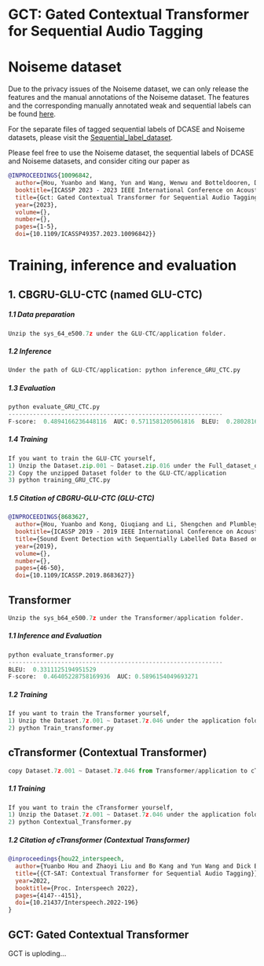 # GCT: Gated Contextual Transformer for Sequential Audio Tagging
 
# Noiseme dataset

Due to the privacy issues of the Noiseme dataset, we can only release the features and the manual annotations of the Noiseme dataset. The features and the corresponding manually annotated weak and sequential labels can be found <a href="https://github.com/Yuanbo2020/GCT/tree/main/Full_dataset_of_Noiseme" 
target="https://github.com/Yuanbo2020/GCT/tree/main/Full_dataset_of_Noiseme">here</a>.

For the separate files of tagged sequential labels of DCASE and Noiseme datasets, please visit the <a href="https://github.com/Yuanbo2020/GCT/tree/main/Sequential_label_dataset" 
target="https://github.com/Yuanbo2020/GCT/tree/main/Sequential_label_dataset">Sequential_label_dataset</a>.

Please feel free to use the Noiseme dataset, the sequential labels of DCASE and Noiseme datasets, and consider citing our paper as

```bibtex
@INPROCEEDINGS{10096842,
  author={Hou, Yuanbo and Wang, Yun and Wang, Wenwu and Botteldooren, Dick},
  booktitle={ICASSP 2023 - 2023 IEEE International Conference on Acoustics, Speech and Signal Processing (ICASSP)}, 
  title={Gct: Gated Contextual Transformer for Sequential Audio Tagging}, 
  year={2023},
  volume={},
  number={},
  pages={1-5},
  doi={10.1109/ICASSP49357.2023.10096842}}
```


# Training, inference and evaluation

## 1. CBGRU-GLU-CTC (named GLU-CTC)

##### 1.1 Data preparation

```python
Unzip the sys_64_e500.7z under the GLU-CTC/application folder.
```
##### 1.2 Inference 
```python
Under the path of GLU-CTC/application: python inference_GRU_CTC.py
```
##### 1.3 Evaluation
```python
python evaluate_GRU_CTC.py
-------------------------------------------------------------
F-score:  0.4894166236448116  AUC: 0.5711581205061816  BLEU:  0.28028168048735863
```
##### 1.4 Training
```python
If you want to train the GLU-CTC yourself, 
1) Unzip the Dataset.zip.001 ~ Dataset.zip.016 under the Full_dataset_of_Noiseme folder
2) Copy the unzipped Dataset folder to the GLU-CTC/application
3) python training_GRU_CTC.py
```
##### 1.5 Citation of CBGRU-GLU-CTC (GLU-CTC)

```bibtex
@INPROCEEDINGS{8683627,
  author={Hou, Yuanbo and Kong, Qiuqiang and Li, Shengchen and Plumbley, Mark D.},
  booktitle={ICASSP 2019 - 2019 IEEE International Conference on Acoustics, Speech and Signal Processing (ICASSP)}, 
  title={Sound Event Detection with Sequentially Labelled Data Based on Connectionist Temporal Classification and Unsupervised Clustering}, 
  year={2019},
  volume={},
  number={},
  pages={46-50},
  doi={10.1109/ICASSP.2019.8683627}}
```

## Transformer
```python
Unzip the sys_b64_e500.7z under the Transformer/application folder.
```

##### 1.1 Inference and Evaluation
```python
python evaluate_transformer.py
-------------------------------------------------------------
BLEU:  0.3311125194951529
F-score:  0.46405228758169936  AUC: 0.5896154049693271
```

##### 1.2 Training
```python
If you want to train the Transformer yourself, 
1) Unzip the Dataset.7z.001 ~ Dataset.7z.046 under the application folder
2) python Train_transformer.py
```

## cTransformer (Contextual Transformer)
```python
copy Dataset.7z.001 ~ Dataset.7z.046 from Transformer/application to cTransformer/application 
```

##### 1.1 Training
```python
If you want to train the cTransformer yourself, 
1) Unzip the Dataset.7z.001 ~ Dataset.7z.046 under the application folder
2) python Contextual_Transformer.py
```

##### 1.2 Citation of cTransformer (Contextual Transformer)

```bibtex
@inproceedings{hou22_interspeech,
  author={Yuanbo Hou and Zhaoyi Liu and Bo Kang and Yun Wang and Dick Botteldooren},
  title={{CT-SAT: Contextual Transformer for Sequential Audio Tagging}},
  year=2022,
  booktitle={Proc. Interspeech 2022},
  pages={4147--4151},
  doi={10.21437/Interspeech.2022-196}
}
```


## GCT: Gated Contextual Transformer




GCT is uploding...
 
